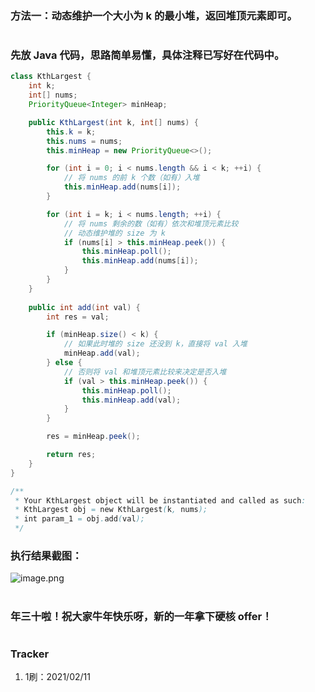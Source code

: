 ### 方法一：动态维护一个大小为 k 的最小堆，返回堆顶元素即可。
#
### 先放 Java 代码，思路简单易懂，具体注释已写好在代码中。
```java
class KthLargest {
    int k;
    int[] nums;
    PriorityQueue<Integer> minHeap;

    public KthLargest(int k, int[] nums) {
        this.k = k;
        this.nums = nums;
        this.minHeap = new PriorityQueue<>();

        for (int i = 0; i < nums.length && i < k; ++i) {
            // 将 nums 的前 k 个数（如有）入堆
            this.minHeap.add(nums[i]);
        }

        for (int i = k; i < nums.length; ++i) {
            // 将 nums 剩余的数（如有）依次和堆顶元素比较
            // 动态维护堆的 size 为 k
            if (nums[i] > this.minHeap.peek()) {
                this.minHeap.poll();
                this.minHeap.add(nums[i]);
            }
        }
    }
    
    public int add(int val) {
        int res = val;

        if (minHeap.size() < k) {
            // 如果此时堆的 size 还没到 k，直接将 val 入堆
            minHeap.add(val);
        } else {
            // 否则将 val 和堆顶元素比较来决定是否入堆
            if (val > this.minHeap.peek()) {
                this.minHeap.poll();
                this.minHeap.add(val);
            }
        }

        res = minHeap.peek();

        return res;
    }
}

/**
 * Your KthLargest object will be instantiated and called as such:
 * KthLargest obj = new KthLargest(k, nums);
 * int param_1 = obj.add(val);
 */
```
### 执行结果截图：
![image.png](https://pic.leetcode-cn.com/1613047917-xQhyUl-image.png)
#
### 年三十啦！祝大家牛年快乐呀，新的一年拿下硬核 offer！
#
### Tracker
1. 1刷：2021/02/11